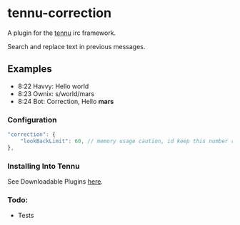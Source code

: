 # tennu-correction

A plugin for the [tennu](https://github.com/Tennu/tennu) irc framework.

Search and replace text in previous messages.

## Examples
- 8:22 Havvy: Hello world
- 8:23 Ownix: s/world/mars
- 8:24 Bot: Correction, <Havvy> Hello **mars**

### Configuration

```javascript
"correction": {
    "lookBackLimit": 60, // memory usage caution, id keep this number reasonable.
},
```

### Installing Into Tennu

See Downloadable Plugins [here](https://tennu.github.io/plugins/).

### Todo:

- Tests
